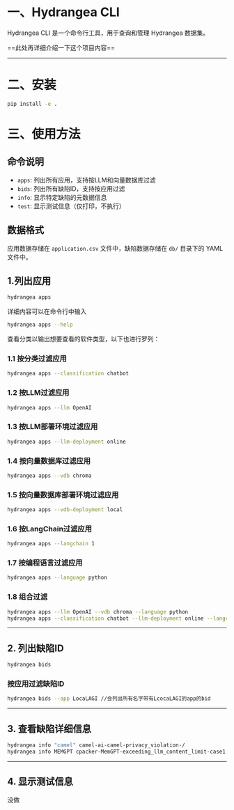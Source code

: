# 一、Hydrangea CLI

Hydrangea CLI 是一个命令行工具，用于查询和管理 Hydrangea 数据集。

==此处再详细介绍一下这个项目内容==

---


# 二、安装

```bash
pip install -e .
```

# 三、使用方法

## 命令说明

- `apps`: 列出所有应用，支持按LLM和向量数据库过滤
- `bids`: 列出所有缺陷ID，支持按应用过滤
- `info`: 显示特定缺陷的元数据信息
- `test`: 显示测试信息（仅打印，不执行）

## 数据格式

应用数据存储在 `application.csv` 文件中，缺陷数据存储在 `db/` 目录下的 YAML 文件中。


## 1.列出应用

```bash
hydrangea apps
```
详细内容可以在命令行中输入
```bash
hydrangea apps --help
```
查看分类以输出想要查看的软件类型，以下也进行罗列：

### 1.1 按分类过滤应用

```bash
hydrangea apps --classification chatbot
```


### 1.2 按LLM过滤应用

```bash
hydrangea apps --llm OpenAI
```

### 1.3 按LLM部署环境过滤应用

```bash
hydrangea apps --llm-deployment online
```

### 1.4 按向量数据库过滤应用

```bash
hydrangea apps --vdb chroma
```

### 1.5 按向量数据库部署环境过滤应用

```bash
hydrangea apps --vdb-deployment local
```

### 1.6 按LangChain过滤应用

```bash
hydrangea apps --langchain 1
```

### 1.7 按编程语言过滤应用

```bash
hydrangea apps --language python
```

### 1.8 组合过滤

```bash
hydrangea apps --llm OpenAI --vdb chroma --language python
hydrangea apps --classification chatbot --llm-deployment online --langchain 1
```

---

## 2. 列出缺陷ID

```bash
hydrangea bids
```

### 按应用过滤缺陷ID

```bash
hydrangea bids --app LocaLAGI //会列出所有名字带有LcocaLAGI的app的bid
```

---

## 3. 查看缺陷详细信息

```bash
hydrangea info "camel" camel-ai-camel-privacy_violation-/
hydrangea info MEMGPT cpacker-MemGPT-exceeding_llm_content_limit-case1
```

---

## 4. 显示测试信息

没做

